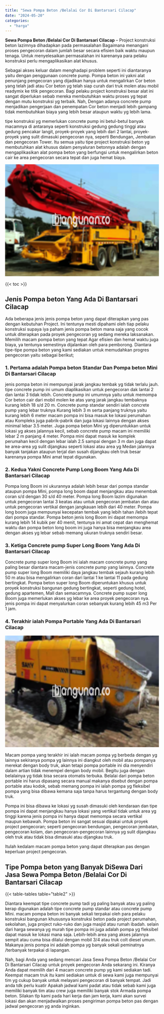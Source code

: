 ```yaml
---
title: "Sewa Pompa Beton /Belalai Cor Di Bantarsari Cilacap"
date: "2024-05-20"
categories: 
  - "harga"
---
```


**Sewa Pompa Beton /Belalai Cor Di Bantarsari Cilacap** – Project konstruksi beton lazimnya dihadapkan pada permasalahan Bagaimana menangani proses pengecoran dalam jumlah besar secara efisien baik waktu maupun tenaga. Untuk menyelesaikan permasalahan ini karenanya para pelaku konstruksi perlu mengaplikasikan alat khusus.

Sebagai akses keluar dalam menghadapi problem seperti ini diantaranya yaitu dengan penggunaan concrete pump. Pompa beton ini yakni alat penunjang pengecoran yang dijadikan hanya untuk mengalirkan Cor beton yang telah jadi atau Cor beton yg telah siap curah dari truk molen atau mobil readymix ke titik pengecoran. Bagi pelaku project konstruksi besar alat ini sangat diperlukan sebab mereka membutuhkan waktu proses yg tepat dengan mutu konstruksi yg terbaik. Nah, Dengan adanya concrete pump menjadikan pengerjaan dan penempatan Cor beton menjadi lebih gampang tidak membutuhkan biaya yang lebih besar ataupun waktu yg lebih lama.

tipe konstruksi yg memerlukan concrete pump ini betul-betul banyak macamnya di antaranya seperti konstruksi gedung gedung tinggi atau gedung pencakar langit, proyek-proyek yang lebih dari 2 lantai, proyek-proyek yang sulit dimasuki pengecoran nya, seperti Bendungan, Jembatan dan pengecoran Tower. Itu semua yaitu tipe project konstruksi beton yg membutuhkan alat khusus dalam penyaluran betonnya adalah dengan mengaplikasikan alat pompa beton yang berfungsi untuk mengalirkan beton cair ke area pengecoran secara tepat dan juga hemat biaya.

![Sewa Pompa Beton /Belalai Cor Di Bantarsari Cilacap](/images/sewa-concrete-pump-31.png)

{{< toc >}}

## Jenis Pompa beton Yang Ada Di Bantarsari Cilacap

Ada beberapa jenis jenis pompa beton yang dapat diterapkan yang pas dengan kebutuhan Project. Ini tentunya mesti dipahami oleh tiap pelaku konstruksi supaya iya paham jenis pompa beton mana saja yang cocok untuk diterapkan pada proyek pengecoran yg sedang mereka laksanakan. Memilih macam pompa beton yang tepat Agar efisien dan hemat waktu juga biaya, ya tentunya semestinya dijalankan oleh para pemborong. Diantara tipe-tipe pompa beton yang kami sediakan untuk memudahkan progres pengecoran yaitu sebagai berikut;

### 1\. Pertama adalah Pompa beton Standar Dan Pompa beton Mini Di Bantarsari Cilacap

jenis pompa beton ini mempunyai jarak jangkau tembak yg tidak terlalu jauh. tipe concrete pump ini umum diaplikasikan untuk pengecoran dak lantai 2 dan lantai 3 tidak lebih. Concrete pump ini umumnya yaitu untuk memompa Cor beton cair dari mobil molen ke atas yang jarak jangkau tembaknya kurang lebih 18 s/d 20 m. Concrete pump standar sendiri ialah concrete pump yang lebar truknya Kurang lebih 3 m serta panjang truknya yaitu kurang lebih 6 meter macam pompa ini bisa masuk ke lokasi perumahan atau Kompleks juga pabrik-pabrik dan juga lokasi lainnya dengan akses minimal lebar 3.5 meter. Juga pompa beton Mini yg diperuntukkan untuk lokasi yg akses jalannya kecil, sebab concrete pump macam ini memiliki lebar 2 m panjang 4 meter. Pompa mini dapat masuk ke komplek perumahan kecil dengan lebar ialah 2.5 sampai dengan 3 m dan juga dapat ke area-area yg sulit dijangkau seperti lokasi atau area yg Medan jalannya banyak tanjakan ataupun terjal dan susah dijangkau oleh truk besar karenanya pompa Mini amat tepat digunakan.

### 2\. Kedua Yakni Concrete Pump Long Boom Yang Ada Di Bantarsari Cilacap

Pompa long Boom ini ukurannya adalah lebih besar dari pompa standar ataupun pompa Mini, pompa long boom dapat menjangkau atau menembak coran s/d dengan 30 s/d 40 meter. Pompa long Boom lazim digunakan untuk pengecoran lantai 3 keatas atau untuk pengecoran jembatan dan atau untuk pengecoran vertikal dengan jangkauan lebih dari 40 meter. Pompa long boom juga mempunyai kecepatan tembak yang lebih tahan /lebih tepat dari pompa standar. Pompa beton jenis long Boom ini dapat memompa kurang lebih 14 kubik per 40 menit, tentunya ini amat cepat dan menghemat waktu dan pompa beton long boom ini juga hanya bisa menjangkau area dengan akses yg lebar sebab memang ukuran truknya sendiri besar.

### 3\. Ketiga Concrete pump Super Long Boom Yang Ada Di Bantarsari Cilacap

Concrete pump super long Boom ini ialah macam concrete pump yang paling besar diantara macam-jenis concrete pump yang lainnya. Concrete pump super long Boom memiliki daya jangkau tembak sejauh kurang lebih 50 m atau bisa mengalirkan coran dari lantai 1 ke lantai 11 pada gedung bertingkat. Pompa beton super long Boom diperuntukan khusus untuk proyek konstruksi bangunan gedung bertingkat, seperti gedung hotel, gedung apartemen, Mall dan semacamnya. Concrete pump super long Boom juga memerlukan akses yg lebar ke area proyek pengecoran nya. jenis pompa ini dapat menyalurkan coran sebanyak kurang lebih 45 m3 Per 1 jam.

### 4\. Terakhir ialah Pompa Portable Yang Ada Di Bantarsari Cilacap

![Sewa Pompa Beton /Belalai Cor Di Bantarsari Cilacap](/images/sewa-concrete-pump-30.png)

Macam pompa yang terakhir ini ialah macam pompa yg berbeda dengan yg lainnya sekiranya pompa yg lainnya ini diangkut oleh mobil atau pompanya merekat dengan body truk, akan tetapi pompa portable ini dia menyendiri dalam artian tidak menempel dengan body mobil. Begitu juga dengan belalainya yg tidak bisa secara otomatis terbuka. Belalai dari pompa beton portable ini harus dipasang secara manual makanya disebut dengan pompa portable atau kodok, sebab memang pompa ini ialah pompa yg fleksibel pompa yang bisa dibawa kemana saja tanpa harus tergantung dengan body truk.

Pompa ini bisa dibawa ke lokasi yg susah dimasuki oleh kendaraan dan tipe pompa ini dapat menjangkau hanya lokasi yang vertikal tidak untuk area yg tinggi karena jenis pompa ini hanya dapat memompa secara vertikal maupun kebawah. Pompa beton ini sangat sesuai dipakai untuk proyek project pengecoran; seperti pengecoran bendungan, pengecoran jembatan, pengecoran kolam, dan pengecoran-pengecoran lainnya yg sulit dijangkau oleh truk atau tidak bisa dimasuki atau dijangkau truk.

Itulah kedalam macam pompa beton yang dapat diterapkan pas dengan keperluan project pengecoran.

## Tipe Pompa beton yang Banyak DiSewa Dari Jasa Sewa Pompa Beton /Belalai Cor Di Bantarsari Cilacap

{{< table-tables table="table2" >}}

Diantara keempat tipe concrete pump tadi yg paling banyak atau yg paling kerap digunakan adalah tipe concrete pump standar atau concrete pump Mini. macam pompa beton ini banyak sekali terpakai oleh para pelaku konstruksi bangunan khususnya konstruksi beton pada project perumahan, sekolahan, juga project ruko-ruko dan juga masjid atau rumah ibadah. selain dari harga sewanya yg murah tipe pompa ini juga adalah pompa yg fleksibel dapat masuk ke lokasi mana saja. Lebih-lebih area yang akses jalannya sempit atau cuma bisa dilalui dengan mobil 3/4 atau truk colt diesel umum. Makanya jenis pompa ini adalah pompa yg banyak sekali peminatnya /terbanyak terpakai di lapangan.

Nah, bagi Anda yang sedang mencari Jasa Sewa Pompa Beton /Belalai Cor Di Bantarsari Cilacap untuk proyek pengecoran Anda sekarang ini. Kiranya Anda dapat memilih dari 4 macam concrete pump yg kami sediakan tadi. Keempat macam truk itu kami sediakan untuk di sewa kami juga mempunyai tim yg cukup banyak untuk melayani pengecoran di banyak tempat. Jadi anda tdk perlu kuatir Apakah jadwal kami padat atau tidak sebab kami juga memiliki banyak tim atau crew juga memiliki banyak stok Armada pompa beton. Silakan tlp kami pada hari kerja dan jam kerja, kami akan survei lokasi dan akan menjadwalkan proses pengiriman pompa beton pas dengan jadwal pengecoran yg anda inginkan.
